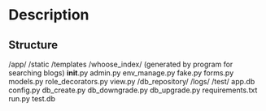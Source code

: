 # Description

## Structure
/app/
    /static
    /templates
    /whoose_index/ (generated by program for searching blogs)
    __init__.py
    admin.py
    env_manage.py
    fake.py
    forms.py
    models.py
    role_decorators.py
    view.py
/db_repository/
/logs/
/test/
app.db
config.py
db_create.py
db_downgrade.py
db_upgrade.py
requirements.txt
run.py
test.db



